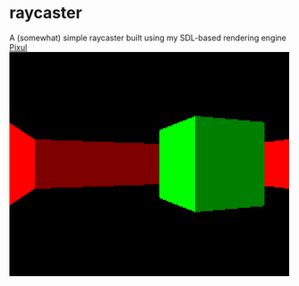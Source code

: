 # raycaster
A (somewhat) simple raycaster built using my SDL-based rendering engine [Pixul](https://www.github.com/connormdoane/Pixul/)
![An example output image](https://github.com/connormdoane/raycaster/blob/master/screenshot.png)
